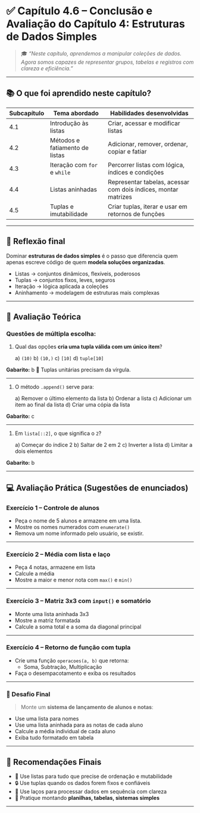 # ✅ Capítulo 4.6 – Conclusão e Avaliação do Capítulo 4: Estruturas de Dados Simples

> 🎓 *“Neste capítulo, aprendemos a manipular coleções de dados. Agora somos capazes de representar grupos, tabelas e registros com clareza e eficiência.”*

------

## 📚 O que foi aprendido neste capítulo?

| Subcapítulo | Tema abordado                  | Habilidades desenvolvidas                                    |
| ----------- | ------------------------------ | ------------------------------------------------------------ |
| 4.1         | Introdução às listas           | Criar, acessar e modificar listas                            |
| 4.2         | Métodos e fatiamento de listas | Adicionar, remover, ordenar, copiar e fatiar                 |
| 4.3         | Iteração com `for` e `while`   | Percorrer listas com lógica, índices e condições             |
| 4.4         | Listas aninhadas               | Representar tabelas, acessar com dois índices, montar matrizes |
| 4.5         | Tuplas e imutabilidade         | Criar tuplas, iterar e usar em retornos de funções           |

------

## 🧠 Reflexão final

Dominar **estruturas de dados simples** é o passo que diferencia quem apenas escreve código de quem **modela soluções organizadas**.

- Listas → conjuntos dinâmicos, flexíveis, poderosos
- Tuplas → conjuntos fixos, leves, seguros
- Iteração → lógica aplicada a coleções
- Aninhamento → modelagem de estruturas mais complexas

------

## 📘 Avaliação Teórica

### Questões de múltipla escolha:

1. Qual das opções **cria uma tupla válida com um único item**?

   a) `(10)`
    b) `(10,)`
    c) `[10]`
    d) `tuple[10]`

**Gabarito:** b
 🧠 Tuplas unitárias precisam da vírgula.

------

1. O método `.append()` serve para:

   a) Remover o último elemento da lista
    b) Ordenar a lista
    c) Adicionar um item ao final da lista
    d) Criar uma cópia da lista

**Gabarito:** c

------

1. Em `lista[::2]`, o que significa o `2`?

   a) Começar do índice 2
    b) Saltar de 2 em 2
    c) Inverter a lista
    d) Limitar a dois elementos

**Gabarito:** b

------

## 💻 Avaliação Prática (Sugestões de enunciados)

### Exercício 1 – Controle de alunos

- Peça o nome de 5 alunos e armazene em uma lista.
- Mostre os nomes numerados com `enumerate()`
- Remova um nome informado pelo usuário, se existir.

------

### Exercício 2 – Média com lista e laço

- Peça 4 notas, armazene em lista
- Calcule a média
- Mostre a maior e menor nota com `max()` e `min()`

------

### Exercício 3 – Matriz 3x3 com `input()` e somatório

- Monte uma lista aninhada 3x3
- Mostre a matriz formatada
- Calcule a soma total e a soma da diagonal principal

------

### Exercício 4 – Retorno de função com tupla

- Crie uma função `operacoes(a, b)` que retorna:
  - Soma, Subtração, Multiplicação
- Faça o desempacotamento e exiba os resultados

------

### 🧠 Desafio Final

> Monte um **sistema de lançamento de alunos e notas**:

- Use uma lista para nomes
- Use uma lista aninhada para as notas de cada aluno
- Calcule a média individual de cada aluno
- Exiba tudo formatado em tabela

------

## 🧭 Recomendações Finais

- 🧠 Use listas para tudo que precise de ordenação e mutabilidade
- 🔒 Use tuplas quando os dados forem fixos e confiáveis
- 🔁 Use laços para processar dados em sequência com clareza
- 🧮 Pratique montando **planilhas, tabelas, sistemas simples**

------

